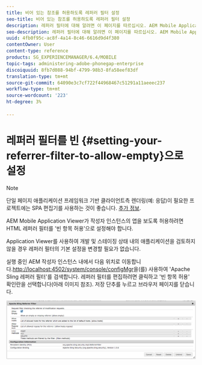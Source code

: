 ```yaml
---
title: 비어 있는 참조를 허용하도록 레퍼러 필터 설정
seo-title: 비어 있는 참조를 허용하도록 레퍼러 필터 설정
description: 레퍼러 필터에 대해 알려면 이 페이지를 따르십시오. AEM Mobile Application Viewer가 작성자 인스턴스의 앱을 보도록 허용하려면 HTML 레퍼러 필터를 '빈 항목 허용'으로 설정해야 합니다.
seo-description: 레퍼러 필터에 대해 알려면 이 페이지를 따르십시오. AEM Mobile Application Viewer가 작성자 인스턴스의 앱을 보도록 허용하려면 HTML 레퍼러 필터를 '빈 항목 허용'으로 설정해야 합니다.
uuid: 4fb0f95c-ac8f-4a14-8c46-6616d9d4f380
contentOwner: User
content-type: reference
products: SG_EXPERIENCEMANAGER/6.4/MOBILE
topic-tags: administering-adobe-phonegap-enterprise
discoiquuid: 8fb7d088-94bf-4799-98b3-8fa58eef83df
translation-type: tm+mt
source-git-commit: 64090e3c7cf722f44968467c51291a11aeeec237
workflow-type: tm+mt
source-wordcount: '223'
ht-degree: 3%

---
```



# 레퍼러 필터를 빈 {#setting-your-referrer-filter-to-allow-empty}으로 설정

>[!NOTE]
>
>단일 페이지 애플리케이션 프레임워크 기반 클라이언트측 렌더링(예: 응답)이 필요한 프로젝트에는 SPA 편집기를 사용하는 것이 좋습니다. [추가 정보](/help/sites-developing/spa-overview.md).

AEM Mobile Application Viewer가 작성자 인스턴스의 앱을 보도록 허용하려면 HTML 레퍼러 필터를 &#39;빈 항목 허용&#39;으로 설정해야 합니다.

Application Viewer를 사용하여 개발 및 스테이징 상태 내의 애플리케이션을 검토하지 않을 경우 레퍼러 필터의 기본 설정을 변경할 필요가 없습니다.

실행 중인 AEM 작성자 인스턴스 내에서 다음 위치로 이동합니다.[http://localhost:4502/system/console/configMgr](http://localhost:4502/system/console/configMgr)을(를) 사용하여 &#39;Apache Sling 레퍼러 필터&#39;를 검색합니다. 레퍼러 필터를 편집하려면 클릭하고 &#39;빈 항목 허용&#39; 확인란을 선택합니다(아래 이미지 참조). 저장 단추를 누르고 브라우저 페이지를 닫습니다.

![레퍼러 필터 설정](assets/chlimage_1-106.png)
